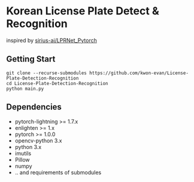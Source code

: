 # Korean License Plate Detect & Recognition
inspired by [sirius-ai/LPRNet_Pytorch](https://github.com/sirius-ai/LPRNet_Pytorch)

## Getting Start
``` shell
git clone --recurse-submodules https://github.com/kwon-evan/License-Plate-Detection-Recognition
cd License-Plate-Detection-Recognition
python main.py
```

## Dependencies
* pytorch-lightning >= 1.7.x
* enlighten >= 1.x
* pytorch >= 1.0.0
* opencv-python 3.x
* python 3.x
* imutils
* Pillow
* numpy
* .. and requirements of submodules
